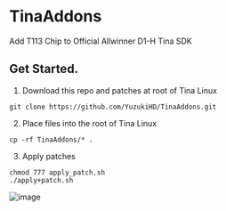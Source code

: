# TinaAddons
Add T113 Chip to Official Allwinner D1-H Tina SDK

## Get Started.

1. Download this repo and patches at root of Tina Linux
```shell
git clone https://github.com/YuzukiHD/TinaAddons.git
```

2. Place files into the root of Tina Linux
```shell
cp -rf TinaAddons/* .
```

3. Apply patches
```shell
chmod 777 apply_patch.sh
./apply+patch.sh
```

![image](https://user-images.githubusercontent.com/12003087/187932375-d23fed44-f571-4288-8e3b-f8ece9ab4951.png)
